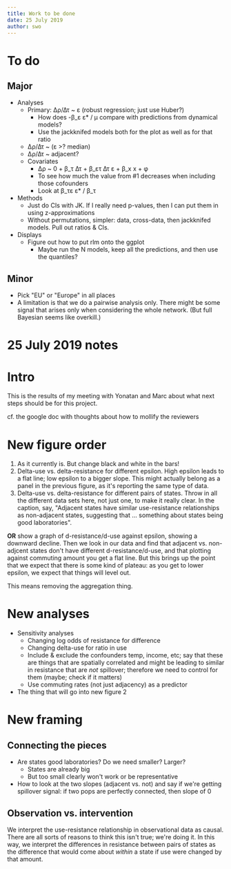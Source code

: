```yaml
---
title: Work to be done
date: 25 July 2019
author: swo
---
```


# To do

## Major

- Analyses
    - Primary: Δρ/Δτ ~ ε (robust regression; just use Huber?)
        - How does -β_ε ε* / μ compare with predictions from dynamical models?
        - Use the jackknifed models both for the plot as well as for that ratio
    - Δρ/Δτ ~ (ε >? median)
    - Δρ/Δτ ~ adjacent?
    - Covariates
        - Δρ ~ 0 + β_τ Δτ + β_ετ Δτ ε + β_x x + φ
        - To see how much the value from #1 decreases when including those cofounders
        - Look at β_τε ε* / β_τ
- Methods
    - Just do CIs with JK. If I really need p-values, then I can put them in using z-approximations
    - Without permutations, simpler: data, cross-data, then jackknifed models. Pull out ratios & CIs.
- Displays
    - Figure out how to put rlm onto the ggplot
        - Maybe run the N models, keep all the predictions, and then use the quantiles?

## Minor

- Pick "EU" or "Europe" in all places
- A limitation is that we do a pairwise analysis only. There might be some signal that arises only when considering the whole network. (But full Bayesian seems like overkill.)

# 25 July 2019 notes

# Intro

This is the results of my meeting with Yonatan and Marc about what next steps should be for this project.

cf. the google doc with thoughts about how to mollify the reviewers

# New figure order

1. As it currently is. But change black and white in the bars!
2. Delta-use vs. delta-resistance for different epsilon. High epsilon leads to a flat line; low epsilon to a bigger slope. This might actually belong as a panel in the previous figure, as it's reporting the same type of data.
3. Delta-use vs. delta-resistance for different pairs of states. Throw in all the different data sets here, not just one, to make it really clear. In the caption, say, "Adjacent states have similar use-resistance relationships as non-adjacent states, suggesting that ... something about states being good laboratories".

**OR** show a graph of d-resistance/d-use against epsilon, showing a downward decline. Then we look in our data and find that adjacent vs. non-adjcent states don't have different d-resistance/d-use, and that plotting against commuting amount you get a flat line. But this brings up the point that we expect that there is some kind of plateau: as you get to lower epsilon, we expect that things will level out.

This means removing the aggregation thing.

# New analyses

- Sensitivity analyses
    - Changing log odds of resistance for difference
    - Changing delta-use for ratio in use
    - Include & exclude the confounders temp, income, etc; say that these are things that are spatially correlated and might be leading to similar in resistance that are *not* spillover; therefore we need to control for them (maybe; check if it matters)
    - Use commuting rates (not just adjacency) as a predictor
- The thing that will go into new figure 2

# New framing

## Connecting the pieces

- Are states good laboratories? Do we need smaller? Larger?
    - States are already big
    - But too small clearly won't work or be representative
- How to look at the two slopes (adjacent vs. not) and say if we're getting spillover signal: if two pops are perfectly connected, then slope of 0

## Observation vs. intervention

We interpret the use-resistance relationship in observational data as causal.
There are all sorts of reasons to think this isn't true; we're doing it. In
this way, we interpret the differences in resistance between pairs of states as
the difference that would come about *within* a state if use were changed by
that amount.
